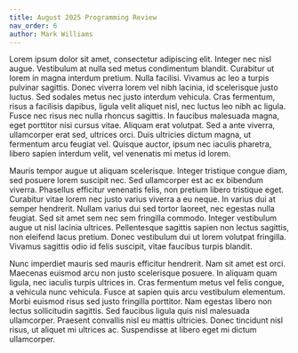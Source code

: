 ```yaml
--- 
title: August 2025 Programming Review
nav_order: 6 
author: Mark Williams
---
```

Lorem ipsum dolor sit amet, consectetur adipiscing elit. Integer nec nisl augue. Vestibulum at nulla sed metus condimentum blandit. Curabitur ut lorem in magna interdum pretium. Nulla facilisi. Vivamus ac leo a turpis pulvinar sagittis. Donec viverra lorem vel nibh lacinia, id scelerisque justo luctus. Sed sodales metus nec justo interdum vehicula. Cras fermentum, risus a facilisis dapibus, ligula velit aliquet nisl, nec luctus leo nibh ac ligula. Fusce nec risus nec nulla rhoncus sagittis. In faucibus malesuada magna, eget porttitor nisi cursus vitae. Aliquam erat volutpat. Sed a ante viverra, ullamcorper erat sed, ultrices orci. Duis ultricies dictum magna, ut fermentum arcu feugiat vel. Quisque auctor, ipsum nec iaculis pharetra, libero sapien interdum velit, vel venenatis mi metus id lorem.

Mauris tempor augue ut aliquam scelerisque. Integer tristique congue diam, sed posuere lorem suscipit nec. Sed ullamcorper est ac ex bibendum viverra. Phasellus efficitur venenatis felis, non pretium libero tristique eget. Curabitur vitae lorem nec justo varius viverra a eu neque. In varius dui at semper hendrerit. Nullam varius dui sed tortor laoreet, nec egestas nulla feugiat. Sed sit amet sem nec sem fringilla commodo. Integer vestibulum augue ut nisl lacinia ultrices. Pellentesque sagittis sapien non lectus sagittis, non eleifend lacus pretium. Donec vestibulum dui ut lorem volutpat fringilla. Vivamus sagittis odio id felis suscipit, vitae faucibus turpis blandit.

Nunc imperdiet mauris sed mauris efficitur hendrerit. Nam sit amet est orci. Maecenas euismod arcu non justo scelerisque posuere. In aliquam quam ligula, nec iaculis turpis ultrices in. Cras fermentum metus vel felis congue, a vehicula nunc vehicula. Fusce at sapien quis arcu vestibulum elementum. Morbi euismod risus sed justo fringilla porttitor. Nam egestas libero non lectus sollicitudin sagittis. Sed faucibus ligula quis nisl malesuada ullamcorper. Praesent convallis nisl eu mattis ultricies. Donec tincidunt nisl risus, ut aliquet mi ultrices ac. Suspendisse at libero eget mi dictum ullamcorper.
